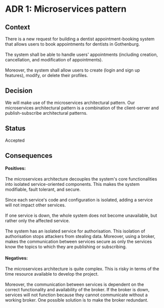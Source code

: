 # ADR 1: Microservices pattern
## Context
There is a new request for building a dentist appointment-booking system that allows users to book appointments for dentists in Gothenburg.
</br>
</br>
The system shall be able to handle users' appointments (including creation, cancellation, and modification of appointments).
</br>
</br>
Moreover, the system shall allow users to create (login and sign up features), modify, or delete their profiles.
</br>
## Decision
We will make use of the microservices architectural pattern. Our microservices architectural pattern is a combination of the client-server and publish-subscribe architectural patterns. 
</br>
## Status
Accepted
</br>
## Consequences
#### Positives:
The microservices architecture decouples the system's core functionalities into isolated service-oriented components. This makes the system modifiable, fault tolerant, and secure. 
</br>
</br>
Since each service's code and configuration is isolated, adding a service will not impact other services.
</br>
</br>
If one service is down, the whole system does not become unavailable, but rather only the affected service.
</br>
</br>
The system has an isolated service for authorisation. This isolation of authorisation stops attackers from stealing data. Moreover, using a broker, makes the communication between services secure as only the services know the topics to which they are publishing or subscribing.
</br>
#### Negatives:
The microservices architecture is quite complex. This is risky in terms of the time resource available to develop the project.
</br>
</br>
Moreover, the communication between services is dependent on the correct functionality and availability of the broker. If the broker is down, services will not function because they cannot communicate without a working broker. One possible solution is to make the broker redundant.



